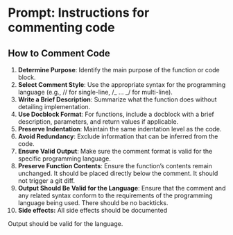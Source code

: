 # Prompt: Instructions for commenting code

## How to Comment Code

1. **Determine Purpose**: Identify the main purpose of the function or code block.
2. **Select Comment Style**: Use the appropriate syntax for the programming language (e.g., // for single-line, /_ ... _/ for multi-line).
3. **Write a Brief Description**: Summarize what the function does without detailing implementation.
4. **Use Docblock Format**: For functions, include a docblock with a brief description, parameters, and return values if applicable.
5. **Preserve Indentation**: Maintain the same indentation level as the code.
6. **Avoid Redundancy**: Exclude information that can be inferred from the code.
7. **Ensure Valid Output**: Make sure the comment format is valid for the specific programming language.
8. **Preserve Function Contents**: Ensure the function’s contents remain unchanged. It should be placed directly below the comment. It should not trigger a git diff.
9. **Output Should Be Valid for the Language**: Ensure that the comment and any related syntax conform to the requirements of the programming language being used. There should be no backticks.
10. **Side effects:** All side effects should be documented

Output should be valid for the language.